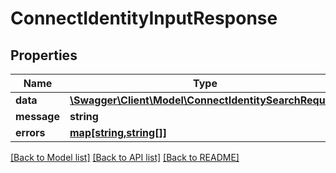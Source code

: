 # ConnectIdentityInputResponse

## Properties
Name | Type | Description | Notes
------------ | ------------- | ------------- | -------------
**data** | [**\Swagger\Client\Model\ConnectIdentitySearchRequest**](ConnectIdentitySearchRequest.md) |  | [optional] 
**message** | **string** |  | [optional] 
**errors** | [**map[string,string[]]**](array.md) |  | [optional] 

[[Back to Model list]](../../README.md#documentation-for-models) [[Back to API list]](../../README.md#documentation-for-api-endpoints) [[Back to README]](../../README.md)

